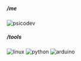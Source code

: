 ##### /me
![psicodev](https://img.shields.io/badge/dual--class-psicodev-black)

##### /tools
![linux](https://img.shields.io/badge/Linux-black?style=flat-square&logo=linux)
![python](https://img.shields.io/badge/-Python-black?style=flat-square&logo=Python)
![arduino](https://img.shields.io/badge/Arduino-black?style=flat-square&logo=arduino)
